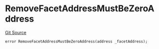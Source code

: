 # RemoveFacetAddressMustBeZeroAddress
[Git Source](https://github.com/thrackle-io/Tron/blob/0f66d21b157a740e3d9acae765069e378935a031/src/economic/ruleProcessor/nontagged/RuleProcessorDiamondLib.sol)


```solidity
error RemoveFacetAddressMustBeZeroAddress(address _facetAddress);
```


